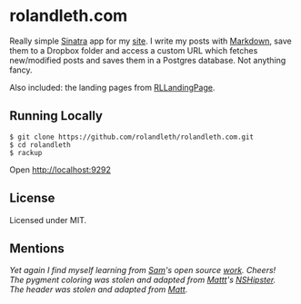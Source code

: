 # rolandleth.com

Really simple [Sinatra](http://www.sinatrarb.com/) app for my [site](http://rolandleth.com). I write my posts with [Markdown](http://daringfireball.net/projects/markdown/), save them to a Dropbox folder and access a custom URL which fetches new/modified posts and saves them in a Postgres database. Not anything fancy.

Also included: the landing pages from [RLLandingPage](http://github.com/rolandleth/RLLandingPage).

## Running Locally

    $ git clone https://github.com/rolandleth/rolandleth.com.git
    $ cd rolandleth
    $ rackup

Open [http://localhost:9292](http://localhost:9292)

## License
Licensed under MIT.

## Mentions
*Yet again I find myself learning from [Sam](http://soff.es)'s open source [work](http://github.com/soffes/soff.es). Cheers!*  
*The pygment coloring was stolen and adapted from [Mattt](http://mattt.me)'s [NSHipster](https://github.com/NSHipster/nshipster.com).*  
*The header was stolen and adapted from [Matt](http://mattgemmell.com).*